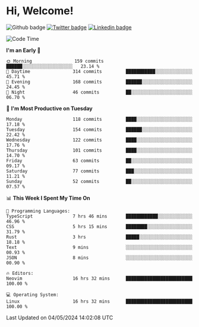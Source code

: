   # Hi, Welcome!
  ![Github badge](https://img.shields.io/github/followers/kraken-afk.svg?style=social&label=Follow&maxAge=2592000)
  [![Twitter badge](https://img.shields.io/badge/-Twitter-00acee?style=flat-square&logo=Twitter&logoColor=white)](https://twitter.com/trshppl)
  [![Linkedin badge](https://img.shields.io/badge/LinkedIn-0077B5?style=flat-square&logo=linkedin&logoColor=white)](https://www.linkedin.com/in/noveanrer)
<!--START_SECTION:waka-->
![Code Time](http://img.shields.io/badge/Code%20Time-180%20hrs%2011%20mins-blue)

**I'm an Early 🐤** 

```text
🌞 Morning                159 commits         ██████░░░░░░░░░░░░░░░░░░░   23.14 % 
🌆 Daytime                314 commits         ███████████░░░░░░░░░░░░░░   45.71 % 
🌃 Evening                168 commits         ██████░░░░░░░░░░░░░░░░░░░   24.45 % 
🌙 Night                  46 commits          ██░░░░░░░░░░░░░░░░░░░░░░░   06.70 % 
```
📅 **I'm Most Productive on Tuesday** 

```text
Monday                   118 commits         ████░░░░░░░░░░░░░░░░░░░░░   17.18 % 
Tuesday                  154 commits         ██████░░░░░░░░░░░░░░░░░░░   22.42 % 
Wednesday                122 commits         ████░░░░░░░░░░░░░░░░░░░░░   17.76 % 
Thursday                 101 commits         ████░░░░░░░░░░░░░░░░░░░░░   14.70 % 
Friday                   63 commits          ██░░░░░░░░░░░░░░░░░░░░░░░   09.17 % 
Saturday                 77 commits          ███░░░░░░░░░░░░░░░░░░░░░░   11.21 % 
Sunday                   52 commits          ██░░░░░░░░░░░░░░░░░░░░░░░   07.57 % 
```


📊 **This Week I Spent My Time On** 

```text
💬 Programming Languages: 
TypeScript               7 hrs 46 mins       ████████████░░░░░░░░░░░░░   46.96 % 
CSS                      5 hrs 15 mins       ████████░░░░░░░░░░░░░░░░░   31.79 % 
Rust                     3 hrs               █████░░░░░░░░░░░░░░░░░░░░   18.18 % 
Text                     9 mins              ░░░░░░░░░░░░░░░░░░░░░░░░░   00.93 % 
JSON                     8 mins              ░░░░░░░░░░░░░░░░░░░░░░░░░   00.90 % 

🔥 Editors: 
Neovim                   16 hrs 32 mins      █████████████████████████   100.00 % 

💻 Operating System: 
Linux                    16 hrs 32 mins      █████████████████████████   100.00 % 
```


 Last Updated on 04/05/2024 14:02:08 UTC
<!--END_SECTION:waka-->